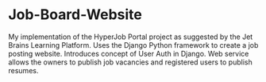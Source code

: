 # Job-Board-Website

My implementation of the HyperJob Portal project as suggested by the Jet Brains Learning Platform.
Uses the Django Python framework to create a job posting website. Introduces concept of User Auth in Django. Web service allows the owners to publish job vacancies and registered users to publish  resumes.
